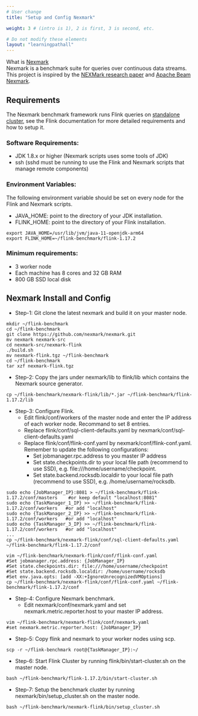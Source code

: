 ```yaml
---
# User change
title: "Setup and Config Nexmark"

weight: 3 # (intro is 1), 2 is first, 3 is second, etc.

# Do not modify these elements
layout: "learningpathall"
---
```


What is [Nexmark](https://github.com/nexmark/nexmark)  
Nexmark is a benchmark suite for queries over continuous data streams. This project is inspired by the [NEXMark research paper](https://web.archive.org/web/20100620010601/http://datalab.cs.pdx.edu/niagaraST/NEXMark/) and [Apache Beam Nexmark](https://beam.apache.org/documentation/sdks/java/testing/nexmark/).

## Requirements
The Nexmark benchmark framework runs Flink queries on [standalone cluster](https://nightlies.apache.org/flink/flink-docs-release-1.13/docs/deployment/resource-providers/standalone/overview/), see the Flink documentation for more detailed requirements and how to setup it.


### Software Requirements:
- JDK 1.8.x or higher (Nexmark scripts uses some tools of JDK)
- ssh (sshd must be running to use the Flink and Nexmark scripts that manage remote components)  

### Environment Variables:
The following environment variable should be set on every node for the Flink and Nexmark scripts.
- JAVA_HOME: point to the directory of your JDK installation.
- FLINK_HOME: point to the directory of your Flink installation.
```
export JAVA_HOME=/usr/lib/jvm/java-11-openjdk-arm64
export FLINK_HOME=~/flink-benchmark/flink-1.17.2
```
### Minimum requirements:
- 3 worker node
- Each machine has 8 cores and 32 GB RAM
- 800 GB SSD local disk

## Nexmark Install and Config

- Step-1: Git clone the latest nexmark and build it on your master node.
```
mkdir ~/flink-benchmark
cd ~/flink-benchmark
git clone https://github.com/nexmark/nexmark.git
mv nexmark nexmark-src
cd nexmark-src/nexmark-flink
./build.sh
mv nexmark-flink.tgz ~/flink-benchmark
cd ~/flink-benchmark
tar xzf nexmark-flink.tgz
```

- Step-2: Copy the jars under nexmark/lib to flink/lib which contains the Nexmark source generator.
```
cp ~/flink-benchmark/nexmark-flink/lib/*.jar ~/flink-benchmark/flink-1.17.2/lib
```

- Step-3: Configure Flink.
    - Edit flink/conf/workers of the master node and enter the IP address of each worker node. Recommand to set 8 entries.
    - Replace flink/conf/sql-client-defaults.yaml by nexmark/conf/sql-client-defaults.yaml
    - Replace flink/conf/flink-conf.yaml by nexmark/conf/flink-conf.yaml. Remember to update the following configurations:
        - Set jobmanager.rpc.address to you master IP address
        - Set state.checkpoints.dir to your local file path (recommend to use SSD), e.g. file:///home/username/checkpoint.
        - Set state.backend.rocksdb.localdir to your local file path (recommend to use SSD), e.g. /home/username/rocksdb.
```
sudo echo {JobManager_IP}:8081 > ~/flink-benchmark/flink-1.17.2/conf/masters    #or keep default "localhost:8081"
sudo echo {TaskManager_1_IP} >> ~/flink-benchmark/flink-1.17.2/conf/workers   #or add "localhost" 
sudo echo {TaskManager_2_IP} >> ~/flink-benchmark/flink-1.17.2/conf/workers   #or add "localhost" 
sudo echo {TaskManager_3_IP} >> ~/flink-benchmark/flink-1.17.2/conf/workers   #or add "localhost" 
...
cp ~/flink-benchmark/nexmark-flink/conf/sql-client-defaults.yaml ~/flink-benchmark/flink-1.17.2/conf

vim ~/flink-benchmark/nexmark-flink/conf/flink-conf.yaml
#Set jobmanager.rpc.address: {JobManager_IP}
#Set state.checkpoints.dir: file:///home/username/checkpoint
#Set state.backend.rocksdb.localdir: /home/username/rocksdb
#Set env.java.opts: [add -XX:+IgnoreUnrecognizedVMOptions]
cp ~/flink-benchmark/nexmark-flink/conf/flink-conf.yaml ~/flink-benchmark/flink-1.17.2/conf

```

- Step-4: Configure Nexmark benchmark.  
  - Edit nexmark/conf/nexmark.yaml and set nexmark.metric.reporter.host to your master IP address.
```
vim ~/flink-benchmark/nexmark-flink/conf/nexmark.yaml
#set nexmark.metric.reporter.host: {JobManager_IP}
```

- Step-5: Copy flink and nexmark to your worker nodes using scp.
```
scp -r ~/flink-benchmark root@{TaskManager_IP}:~/
```

- Step-6: Start Flink Cluster by running flink/bin/start-cluster.sh on the master node.
```
bash ~/flink-benchmark/flink-1.17.2/bin/start-cluster.sh
```

- Step-7: Setup the benchmark cluster by running nexmark/bin/setup_cluster.sh on the master node.
```
bash ~/flink-benchmark/nexmark-flink/bin/setup_cluster.sh
```

